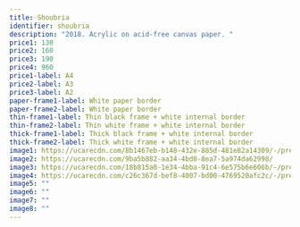 ```yaml
---
title: Shoubria
identifier: shoubria
description: "2018. Acrylic on acid-free canvas paper. "
price1: 130
price2: 160
price3: 190
price4: 960
price1-label: A4
price2-label: A3
price3-label: A2
paper-frame1-label: White paper border
paper-frame2-label: White paper border
thin-frame1-label: Thin black frame + white internal border
thin-frame2-label: Thin white frame + white internal border
thick-frame1-label: Thick black frame + white internal border
thick-frame2-label: Thick white frame + white internal border
image1: https://ucarecdn.com/8b1467eb-b148-432e-885d-481e82a14309/-/preview/-/enhance/29/-/sharp/7/
image2: https://ucarecdn.com/9ba5b882-aa34-4bd0-8ea7-5a974da62998/
image3: https://ucarecdn.com/18b815a8-1e34-4bba-91c4-6e575b6e606b/-/preview/-/enhance/35/-/sharp/10/
image4: https://ucarecdn.com/c26c367d-bef8-4007-bd00-4769520afc2c/-/preview/-/enhance/46/-/sharp/6/
image5: ""
image6: ""
image7: ""
image8: ""
---
```

